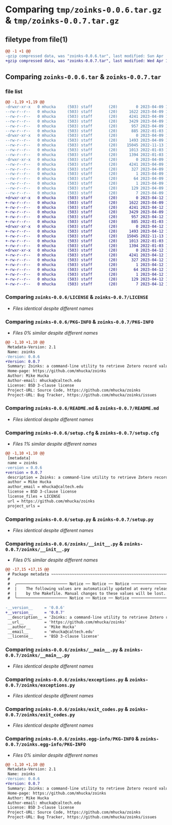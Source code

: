 # Comparing `tmp/zoinks-0.0.6.tar.gz` & `tmp/zoinks-0.0.7.tar.gz`

## filetype from file(1)

```diff
@@ -1 +1 @@
-gzip compressed data, was "zoinks-0.0.6.tar", last modified: Sun Apr  9 18:03:05 2023, max compression
+gzip compressed data, was "zoinks-0.0.7.tar", last modified: Wed Apr 12 19:19:44 2023, max compression
```

## Comparing `zoinks-0.0.6.tar` & `zoinks-0.0.7.tar`

### file list

```diff
@@ -1,19 +1,19 @@
-drwxr-xr-x   0 mhucka     (503) staff       (20)        0 2023-04-09 18:03:05.841721 zoinks-0.0.6/
--rw-r--r--   0 mhucka     (503) staff       (20)     1622 2023-04-09 17:58:40.000000 zoinks-0.0.6/LICENSE
--rw-r--r--   0 mhucka     (503) staff       (20)     4241 2023-04-09 18:03:05.841784 zoinks-0.0.6/PKG-INFO
--rw-r--r--   0 mhucka     (503) staff       (20)     3429 2023-04-09 17:59:09.000000 zoinks-0.0.6/README.md
--rw-r--r--   0 mhucka     (503) staff       (20)      957 2023-04-09 18:03:05.842151 zoinks-0.0.6/setup.cfg
--rw-r--r--   0 mhucka     (503) staff       (20)      885 2022-01-03 15:12:35.000000 zoinks-0.0.6/setup.py
-drwxr-xr-x   0 mhucka     (503) staff       (20)        0 2023-04-09 18:03:05.840563 zoinks-0.0.6/zoinks/
--rw-r--r--   0 mhucka     (503) staff       (20)     1493 2023-04-09 18:01:32.000000 zoinks-0.0.6/zoinks/__init__.py
--rw-r--r--   0 mhucka     (503) staff       (20)    15045 2022-11-13 17:22:14.000000 zoinks-0.0.6/zoinks/__main__.py
--rw-r--r--   0 mhucka     (503) staff       (20)     1013 2022-01-03 16:10:18.000000 zoinks-0.0.6/zoinks/exceptions.py
--rw-r--r--   0 mhucka     (503) staff       (20)     1394 2022-01-03 15:22:00.000000 zoinks-0.0.6/zoinks/exit_codes.py
-drwxr-xr-x   0 mhucka     (503) staff       (20)        0 2023-04-09 18:03:05.841610 zoinks-0.0.6/zoinks.egg-info/
--rw-r--r--   0 mhucka     (503) staff       (20)     4241 2023-04-09 18:03:05.000000 zoinks-0.0.6/zoinks.egg-info/PKG-INFO
--rw-r--r--   0 mhucka     (503) staff       (20)      327 2023-04-09 18:03:05.000000 zoinks-0.0.6/zoinks.egg-info/SOURCES.txt
--rw-r--r--   0 mhucka     (503) staff       (20)        1 2023-04-09 18:03:05.000000 zoinks-0.0.6/zoinks.egg-info/dependency_links.txt
--rw-r--r--   0 mhucka     (503) staff       (20)       64 2023-04-09 18:03:05.000000 zoinks-0.0.6/zoinks.egg-info/entry_points.txt
--rw-r--r--   0 mhucka     (503) staff       (20)        1 2023-04-09 18:03:05.000000 zoinks-0.0.6/zoinks.egg-info/not-zip-safe
--rw-r--r--   0 mhucka     (503) staff       (20)      129 2023-04-09 18:03:05.000000 zoinks-0.0.6/zoinks.egg-info/requires.txt
--rw-r--r--   0 mhucka     (503) staff       (20)        7 2023-04-09 18:03:05.000000 zoinks-0.0.6/zoinks.egg-info/top_level.txt
+drwxr-xr-x   0 mhucka     (503) staff       (20)        0 2023-04-12 19:19:44.635333 zoinks-0.0.7/
+-rw-r--r--   0 mhucka     (503) staff       (20)     1622 2023-04-09 17:58:40.000000 zoinks-0.0.7/LICENSE
+-rw-r--r--   0 mhucka     (503) staff       (20)     4241 2023-04-12 19:19:44.635404 zoinks-0.0.7/PKG-INFO
+-rw-r--r--   0 mhucka     (503) staff       (20)     3429 2023-04-09 17:59:09.000000 zoinks-0.0.7/README.md
+-rw-r--r--   0 mhucka     (503) staff       (20)      957 2023-04-12 19:19:44.635639 zoinks-0.0.7/setup.cfg
+-rw-r--r--   0 mhucka     (503) staff       (20)      885 2022-01-03 15:12:35.000000 zoinks-0.0.7/setup.py
+drwxr-xr-x   0 mhucka     (503) staff       (20)        0 2023-04-12 19:19:44.634254 zoinks-0.0.7/zoinks/
+-rw-r--r--   0 mhucka     (503) staff       (20)     1493 2023-04-12 19:18:13.000000 zoinks-0.0.7/zoinks/__init__.py
+-rw-r--r--   0 mhucka     (503) staff       (20)    15045 2022-11-13 17:22:14.000000 zoinks-0.0.7/zoinks/__main__.py
+-rw-r--r--   0 mhucka     (503) staff       (20)     1013 2022-01-03 16:10:18.000000 zoinks-0.0.7/zoinks/exceptions.py
+-rw-r--r--   0 mhucka     (503) staff       (20)     1394 2022-01-03 15:22:00.000000 zoinks-0.0.7/zoinks/exit_codes.py
+drwxr-xr-x   0 mhucka     (503) staff       (20)        0 2023-04-12 19:19:44.635202 zoinks-0.0.7/zoinks.egg-info/
+-rw-r--r--   0 mhucka     (503) staff       (20)     4241 2023-04-12 19:19:44.000000 zoinks-0.0.7/zoinks.egg-info/PKG-INFO
+-rw-r--r--   0 mhucka     (503) staff       (20)      327 2023-04-12 19:19:44.000000 zoinks-0.0.7/zoinks.egg-info/SOURCES.txt
+-rw-r--r--   0 mhucka     (503) staff       (20)        1 2023-04-12 19:19:44.000000 zoinks-0.0.7/zoinks.egg-info/dependency_links.txt
+-rw-r--r--   0 mhucka     (503) staff       (20)       64 2023-04-12 19:19:44.000000 zoinks-0.0.7/zoinks.egg-info/entry_points.txt
+-rw-r--r--   0 mhucka     (503) staff       (20)        1 2023-04-12 19:19:44.000000 zoinks-0.0.7/zoinks.egg-info/not-zip-safe
+-rw-r--r--   0 mhucka     (503) staff       (20)      129 2023-04-12 19:19:44.000000 zoinks-0.0.7/zoinks.egg-info/requires.txt
+-rw-r--r--   0 mhucka     (503) staff       (20)        7 2023-04-12 19:19:44.000000 zoinks-0.0.7/zoinks.egg-info/top_level.txt
```

### Comparing `zoinks-0.0.6/LICENSE` & `zoinks-0.0.7/LICENSE`

 * *Files identical despite different names*

### Comparing `zoinks-0.0.6/PKG-INFO` & `zoinks-0.0.7/PKG-INFO`

 * *Files 0% similar despite different names*

```diff
@@ -1,10 +1,10 @@
 Metadata-Version: 2.1
 Name: zoinks
-Version: 0.0.6
+Version: 0.0.7
 Summary: Zoinks: a command-line utility to retrieve Zotero record values
 Home-page: https://github.com/mhucka/zoinks
 Author: Mike Hucka
 Author-email: mhucka@caltech.edu
 License: BSD 3-clause license
 Project-URL: Source Code, https://github.com/mhucka/zoinks
 Project-URL: Bug Tracker, https://github.com/mhucka/zoinks/issues
```

### Comparing `zoinks-0.0.6/README.md` & `zoinks-0.0.7/README.md`

 * *Files identical despite different names*

### Comparing `zoinks-0.0.6/setup.cfg` & `zoinks-0.0.7/setup.cfg`

 * *Files 1% similar despite different names*

```diff
@@ -1,10 +1,10 @@
 [metadata]
 name = zoinks
-version = 0.0.6
+version = 0.0.7
 description = Zoinks: a command-line utility to retrieve Zotero record values
 author = Mike Hucka
 author_email = mhucka@caltech.edu
 license = BSD 3-clause license
 license_files = LICENSE
 url = https://github.com/mhucka/zoinks
 project_urls =
```

### Comparing `zoinks-0.0.6/setup.py` & `zoinks-0.0.7/setup.py`

 * *Files identical despite different names*

### Comparing `zoinks-0.0.6/zoinks/__init__.py` & `zoinks-0.0.7/zoinks/__init__.py`

 * *Files 0% similar despite different names*

```diff
@@ -17,15 +17,15 @@
 # Package metadata ~~~~~~~~~~~~~~~~~~~~~~~~~~~~~~~~~~~~~~~~~~~~~~~~~~~~~~~~~~~~
 #
 #  ╭────────────────────── Notice ── Notice ── Notice ─────────────────────╮
 #  |    The following values are automatically updated at every release    |
 #  |    by the Makefile. Manual changes to these values will be lost.      |
 #  ╰────────────────────── Notice ── Notice ── Notice ─────────────────────╯
 
-__version__     = '0.0.6'
+__version__     = '0.0.7'
 __description__ = 'Zoinks: a command-line utility to retrieve Zotero record values'
 __url__         = 'https://github.com/mhucka/zoinks'
 __author__      = 'Mike Hucka'
 __email__       = 'mhucka@caltech.edu'
 __license__     = 'BSD 3-clause license'
```

### Comparing `zoinks-0.0.6/zoinks/__main__.py` & `zoinks-0.0.7/zoinks/__main__.py`

 * *Files identical despite different names*

### Comparing `zoinks-0.0.6/zoinks/exceptions.py` & `zoinks-0.0.7/zoinks/exceptions.py`

 * *Files identical despite different names*

### Comparing `zoinks-0.0.6/zoinks/exit_codes.py` & `zoinks-0.0.7/zoinks/exit_codes.py`

 * *Files identical despite different names*

### Comparing `zoinks-0.0.6/zoinks.egg-info/PKG-INFO` & `zoinks-0.0.7/zoinks.egg-info/PKG-INFO`

 * *Files 0% similar despite different names*

```diff
@@ -1,10 +1,10 @@
 Metadata-Version: 2.1
 Name: zoinks
-Version: 0.0.6
+Version: 0.0.7
 Summary: Zoinks: a command-line utility to retrieve Zotero record values
 Home-page: https://github.com/mhucka/zoinks
 Author: Mike Hucka
 Author-email: mhucka@caltech.edu
 License: BSD 3-clause license
 Project-URL: Source Code, https://github.com/mhucka/zoinks
 Project-URL: Bug Tracker, https://github.com/mhucka/zoinks/issues
```

